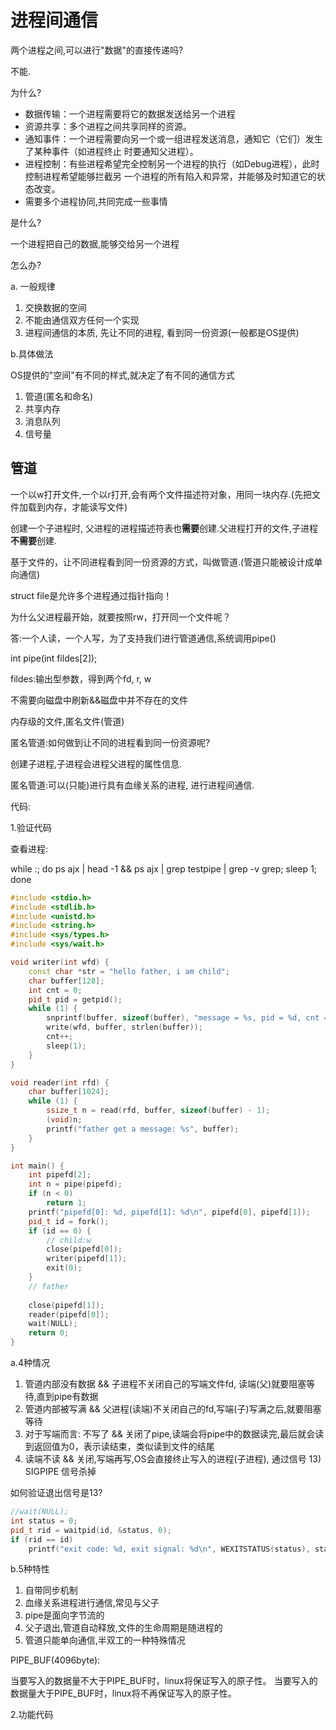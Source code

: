 # 进程间通信

两个进程之间,可以进行"数据"的直接传递吗?

不能.

为什么?

+ 数据传输：一个进程需要将它的数据发送给另一个进程
+ 资源共享：多个进程之间共享同样的资源。
+ 通知事件：一个进程需要向另一个或一组进程发送消息，通知它（它们）发生了某种事件（如进程终止
时要通知父进程）。
+ 进程控制：有些进程希望完全控制另一个进程的执行（如Debug进程），此时控制进程希望能够拦截另
一个进程的所有陷入和异常，并能够及时知道它的状态改变。
+ 需要多个进程协同,共同完成一些事情

是什么?

一个进程把自己的数据,能够交给另一个进程

怎么办?

a. 一般规律

1. 交换数据的空间
2. 不能由通信双方任何一个实现
3. 进程间通信的本质, 先让不同的进程, 看到同一份资源(一般都是OS提供)

b.具体做法

OS提供的"空间"有不同的样式,就决定了有不同的通信方式

1. 管道(匿名和命名)
2. 共享内存
3. 消息队列
4. 信号量

## 管道

一个以w打开文件,一个以r打开,会有两个文件描述符对象，用同一块内存.(先把文件加载到内存，才能读写文件)

创建一个子进程时, 父进程的进程描述符表也**需要**创建.父进程打开的文件,子进程**不需要**创建.

基于文件的，让不同进程看到同一份资源的方式，叫做管道.(管道只能被设计成单向通信)

struct file是允许多个进程通过指针指向！

为什么父进程最开始，就要按照rw，打开同一个文件呢？

答:一个人读，一个人写，为了支持我们进行管道通信,系统调用pipe()

int pipe(int fildes[2]);

fildes:输出型参数，得到两个fd, r, w

不需要向磁盘中刷新&&磁盘中并不存在的文件

内存级的文件,匿名文件(管道)

匿名管道:如何做到让不同的进程看到同一份资源呢?

创建子进程,子进程会进程父进程的属性信息.

匿名管道:可以(只能)进行具有血缘关系的进程, 进行进程间通信.

代码:

1.验证代码

查看进程:

while :; do ps ajx | head -1 && ps ajx | grep testpipe | grep -v grep; sleep 1; done 

```cpp
#include <stdio.h>
#include <stdlib.h>
#include <unistd.h>
#include <string.h>
#include <sys/types.h>
#include <sys/wait.h>

void writer(int wfd) {
	const char *str = "hello father, i am child";
	char buffer[128];
	int cnt = 0;
	pid_t pid = getpid(); 
	while (1) {
		snprintf(buffer, sizeof(buffer), "message = %s, pid = %d, cnt = %d\n", str, pid, cnt);
		write(wfd, buffer, strlen(buffer));
		cnt++;
		sleep(1);
	}
}

void reader(int rfd) {
	char buffer[1024];
	while (1) {
		ssize_t n = read(rfd, buffer, sizeof(buffer) - 1);
		(void)n;
		printf("father get a message: %s", buffer);
	}
}

int main() {
	int pipefd[2];
	int n = pipe(pipefd);
	if (n < 0)
		return 1;
	printf("pipefd[0]: %d, pipefd[1]: %d\n", pipefd[0], pipefd[1]);
	pid_t id = fork();
	if (id == 0) {
		// child:w
		close(pipefd[0]);
		writer(pipefd[1]);
		exit(0);
	}
	// father
    
	close(pipefd[1]);
	reader(pipefd[0]);
	wait(NULL);
	return 0; 
}
```
a.4种情况

1. 管道内部没有数据 && 子进程不关闭自己的写端文件fd, 读端(父)就要阻塞等待,直到pipe有数据
2. 管道内部被写满 && 父进程(读端)不关闭自己的fd,写端(子)写满之后,就要阻塞等待
3. 对于写端而言: 不写了 && 关闭了pipe,读端会将pipe中的数据读完,最后就会读到返回值为0，表示读结束，类似读到文件的结尾
4. 读端不读 && 关闭,写端再写,OS会直接终止写入的进程(子进程), 通过信号 13) SIGPIPE 信号杀掉

如何验证退出信号是13?
```cpp
//wait(NULL);
int status = 0;
pid_t rid = waitpid(id, &status, 0);
if (rid == id)
	printf("exit code: %d, exit signal: %d\n", WEXITSTATUS(status), status&0x7F);
```


b.5种特性

1. 自带同步机制
2. 血缘关系进程进行通信,常见与父子
3. pipe是面向字节流的
4. 父子退出,管道自动释放,文件的生命周期是随进程的
5. 管道只能单向通信,半双工的一种特殊情况

PIPE_BUF(4096byte):

当要写入的数据量不大于PIPE_BUF时，linux将保证写入的原子性。
当要写入的数据量大于PIPE_BUF时，linux将不再保证写入的原子性。

2.功能代码





